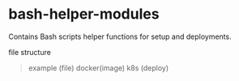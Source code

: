 # bash-helper-modules
Contains Bash scripts helper functions for setup and deployments.

file structure

> example (file)
> docker(image)
> k8s (deploy)
